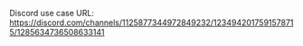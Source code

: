 Discord use case URL: https://discord.com/channels/1125877344972849232/1234942017591578715/1285634736508633141
